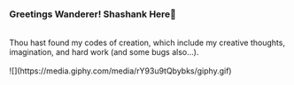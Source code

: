 ### Greetings Wanderer! Shashank Here👋
<br>
Thou hast found my codes of creation, which include my creative thoughts, imagination, and hard work (and some bugs also...).
<br>
<br>
![](https://media.giphy.com/media/rY93u9tQbybks/giphy.gif)
